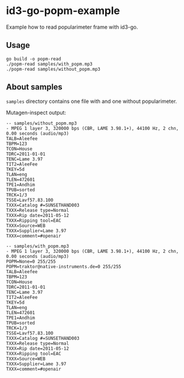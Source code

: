 # id3-go-popm-example

Example how to read popularimeter frame with id3-go.

## Usage

```
go build -o popm-read
./popm-read samples/with_popm.mp3
./popm-read samples/without_popm.mp3
```

## About samples

`samples` directory contains one file with and one without popularimeter.

Mutagen-inspect output:

```
-- samples/without_popm.mp3
- MPEG 1 layer 3, 320000 bps (CBR, LAME 3.98.1+), 44100 Hz, 2 chn, 0.00 seconds (audio/mp3)
TALB=Aleefee
TBPM=123
TCON=House
TDRC=2011-01-01
TENC=Lame 3.97
TIT2=AleeFee
TKEY=5d
TLAN=eng
TLEN=472601
TPE1=Andhim
TPUB=sorted
TRCK=1/3
TSSE=Lavf57.83.100
TXXX=Catalog #=SUNSETHAND003
TXXX=Release type=Normal
TXXX=Rip date=2011-05-12
TXXX=Ripping tool=EAC
TXXX=Source=WEB
TXXX=Supplier=Lame 3.97
TXXX=comment=#openair

-- samples/with_popm.mp3
- MPEG 1 layer 3, 320000 bps (CBR, LAME 3.98.1+), 44100 Hz, 2 chn, 0.00 seconds (audio/mp3)
POPM=None=0 255/255
POPM=traktor@native-instruments.de=0 255/255
TALB=Aleefee
TBPM=123
TCON=House
TDRC=2011-01-01
TENC=Lame 3.97
TIT2=AleeFee
TKEY=5d
TLAN=eng
TLEN=472601
TPE1=Andhim
TPUB=sorted
TRCK=1/3
TSSE=Lavf57.83.100
TXXX=Catalog #=SUNSETHAND003
TXXX=Release type=Normal
TXXX=Rip date=2011-05-12
TXXX=Ripping tool=EAC
TXXX=Source=WEB
TXXX=Supplier=Lame 3.97
TXXX=comment=#openair
```


